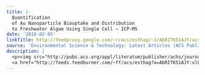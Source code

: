```yaml
---
title: |-
  Quantification
  of Au Nanoparticle Biouptake and Distribution
  to Freshwater Algae Using Single Cell – ICP-MS
date: '2018-02-05'
linkTitle: http://feedproxy.google.com/~r/acs/esthag/~3/AbRITK51AJY/acs.est.7b04968
source: 'Environmental Science & Technology: Latest Articles (ACS Publications)'
description: |
  <p><img src="http://pubs.acs.org/appl/literatum/publisher/achs/journals/content/esthag/0/esthag.ahead-of-print/acs.est.7b04968/20180203/images/medium/es-2017-049686_0004.gif" alt="TOC Graphic"/></p><div><cite>Environmental Science & Technology</cite></div><div>DOI: 10.1021/acs.est.7b04968</div><div class="feedflare">
  <a href="http://feeds.feedburner.com/~ff/acs/esthag?a=AbRITK51AJY:vl8ZA-dQiQw:yIl2AUoC8zA"><img src="http://feeds.feedburner.com/~ff/acs/esthag?d=yIl2AUoC8zA" border="0"></img></a>
---
```

